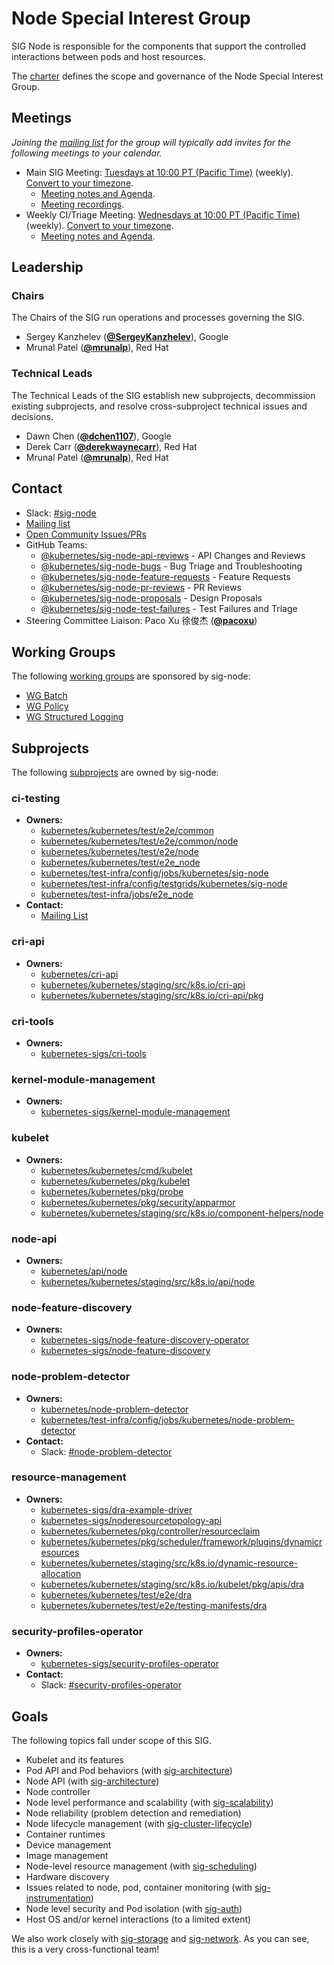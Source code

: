 <!---
This is an autogenerated file!

Please do not edit this file directly, but instead make changes to the
sigs.yaml file in the project root.

To understand how this file is generated, see https://git.k8s.io/community/generator/README.md
--->
# Node Special Interest Group

SIG Node is responsible for the components that support the controlled interactions between pods and host resources.

The [charter](charter.md) defines the scope and governance of the Node Special Interest Group.

## Meetings
*Joining the [mailing list](https://groups.google.com/forum/#!forum/kubernetes-sig-node) for the group will typically add invites for the following meetings to your calendar.*
* Main SIG Meeting: [Tuesdays at 10:00 PT (Pacific Time)](https://zoom.us/j/4799874685) (weekly). [Convert to your timezone](http://www.thetimezoneconverter.com/?t=10:00&tz=PT%20%28Pacific%20Time%29).
  * [Meeting notes and Agenda](https://docs.google.com/document/d/1Ne57gvidMEWXR70OxxnRkYquAoMpt56o75oZtg-OeBg/edit?usp=sharing).
  * [Meeting recordings](https://www.youtube.com/playlist?list=PL69nYSiGNLP1wJPj5DYWXjiArF-MJ5fNG).
* Weekly CI/Triage Meeting: [Wednesdays at 10:00 PT (Pacific Time)](https://zoom.us/j/4799874685) (weekly). [Convert to your timezone](http://www.thetimezoneconverter.com/?t=10:00&tz=PT%20%28Pacific%20Time%29).
  * [Meeting notes and Agenda](https://docs.google.com/document/d/1fb-ugvgdSVIkkuJ388_nhp2pBTy_4HEVg5848Xy7n5U/edit).

## Leadership

### Chairs
The Chairs of the SIG run operations and processes governing the SIG.

* Sergey Kanzhelev (**[@SergeyKanzhelev](https://github.com/SergeyKanzhelev)**), Google
* Mrunal Patel (**[@mrunalp](https://github.com/mrunalp)**), Red Hat

### Technical Leads
The Technical Leads of the SIG establish new subprojects, decommission existing
subprojects, and resolve cross-subproject technical issues and decisions.

* Dawn Chen (**[@dchen1107](https://github.com/dchen1107)**), Google
* Derek Carr (**[@derekwaynecarr](https://github.com/derekwaynecarr)**), Red Hat
* Mrunal Patel (**[@mrunalp](https://github.com/mrunalp)**), Red Hat

## Contact
- Slack: [#sig-node](https://kubernetes.slack.com/messages/sig-node)
- [Mailing list](https://groups.google.com/forum/#!forum/kubernetes-sig-node)
- [Open Community Issues/PRs](https://github.com/kubernetes/community/labels/sig%2Fnode)
- GitHub Teams:
    - [@kubernetes/sig-node-api-reviews](https://github.com/orgs/kubernetes/teams/sig-node-api-reviews) - API Changes and Reviews
    - [@kubernetes/sig-node-bugs](https://github.com/orgs/kubernetes/teams/sig-node-bugs) - Bug Triage and Troubleshooting
    - [@kubernetes/sig-node-feature-requests](https://github.com/orgs/kubernetes/teams/sig-node-feature-requests) - Feature Requests
    - [@kubernetes/sig-node-pr-reviews](https://github.com/orgs/kubernetes/teams/sig-node-pr-reviews) - PR Reviews
    - [@kubernetes/sig-node-proposals](https://github.com/orgs/kubernetes/teams/sig-node-proposals) - Design Proposals
    - [@kubernetes/sig-node-test-failures](https://github.com/orgs/kubernetes/teams/sig-node-test-failures) - Test Failures and Triage
- Steering Committee Liaison: Paco Xu 徐俊杰 (**[@pacoxu](https://github.com/pacoxu)**)

## Working Groups

The following [working groups][working-group-definition] are sponsored by sig-node:
* [WG Batch](/wg-batch)
* [WG Policy](/wg-policy)
* [WG Structured Logging](/wg-structured-logging)


## Subprojects

The following [subprojects][subproject-definition] are owned by sig-node:
### ci-testing
- **Owners:**
  - [kubernetes/kubernetes/test/e2e/common](https://github.com/kubernetes/kubernetes/blob/master/test/e2e/common/OWNERS)
  - [kubernetes/kubernetes/test/e2e/common/node](https://github.com/kubernetes/kubernetes/blob/master/test/e2e/common/node/OWNERS)
  - [kubernetes/kubernetes/test/e2e/node](https://github.com/kubernetes/kubernetes/blob/master/test/e2e/node/OWNERS)
  - [kubernetes/kubernetes/test/e2e_node](https://github.com/kubernetes/kubernetes/blob/master/test/e2e_node/OWNERS)
  - [kubernetes/test-infra/config/jobs/kubernetes/sig-node](https://github.com/kubernetes/test-infra/blob/master/config/jobs/kubernetes/sig-node/OWNERS)
  - [kubernetes/test-infra/config/testgrids/kubernetes/sig-node](https://github.com/kubernetes/test-infra/blob/master/config/testgrids/kubernetes/sig-node/OWNERS)
  - [kubernetes/test-infra/jobs/e2e_node](https://github.com/kubernetes/test-infra/blob/master/jobs/e2e_node/OWNERS)
- **Contact:**
  - [Mailing List](https://groups.google.com/g/kubernetes-sig-node-test-failures)
### cri-api
- **Owners:**
  - [kubernetes/cri-api](https://github.com/kubernetes/cri-api/blob/master/OWNERS)
  - [kubernetes/kubernetes/staging/src/k8s.io/cri-api](https://github.com/kubernetes/kubernetes/blob/master/staging/src/k8s.io/cri-api/OWNERS)
  - [kubernetes/kubernetes/staging/src/k8s.io/cri-api/pkg](https://github.com/kubernetes/kubernetes/blob/master/staging/src/k8s.io/cri-api/pkg/OWNERS)
### cri-tools
- **Owners:**
  - [kubernetes-sigs/cri-tools](https://github.com/kubernetes-sigs/cri-tools/blob/master/OWNERS)
### kernel-module-management
- **Owners:**
  - [kubernetes-sigs/kernel-module-management](https://github.com/kubernetes-sigs/kernel-module-management/blob/main/OWNERS)
### kubelet
- **Owners:**
  - [kubernetes/kubernetes/cmd/kubelet](https://github.com/kubernetes/kubernetes/blob/master/cmd/kubelet/OWNERS)
  - [kubernetes/kubernetes/pkg/kubelet](https://github.com/kubernetes/kubernetes/blob/master/pkg/kubelet/OWNERS)
  - [kubernetes/kubernetes/pkg/probe](https://github.com/kubernetes/kubernetes/blob/master/pkg/probe/OWNERS)
  - [kubernetes/kubernetes/pkg/security/apparmor](https://github.com/kubernetes/kubernetes/blob/master/pkg/security/apparmor/OWNERS)
  - [kubernetes/kubernetes/staging/src/k8s.io/component-helpers/node](https://github.com/kubernetes/kubernetes/blob/master/staging/src/k8s.io/component-helpers/node/OWNERS)
### node-api
- **Owners:**
  - [kubernetes/api/node](https://github.com/kubernetes/api/blob/master/node/OWNERS)
  - [kubernetes/kubernetes/staging/src/k8s.io/api/node](https://github.com/kubernetes/kubernetes/blob/master/staging/src/k8s.io/api/node/OWNERS)
### node-feature-discovery
- **Owners:**
  - [kubernetes-sigs/node-feature-discovery-operator](https://github.com/kubernetes-sigs/node-feature-discovery-operator/blob/master/OWNERS)
  - [kubernetes-sigs/node-feature-discovery](https://github.com/kubernetes-sigs/node-feature-discovery/blob/master/OWNERS)
### node-problem-detector
- **Owners:**
  - [kubernetes/node-problem-detector](https://github.com/kubernetes/node-problem-detector/blob/master/OWNERS)
  - [kubernetes/test-infra/config/jobs/kubernetes/node-problem-detector](https://github.com/kubernetes/test-infra/blob/master/config/jobs/kubernetes/node-problem-detector/OWNERS)
- **Contact:**
  - Slack: [#node-problem-detector](https://kubernetes.slack.com/messages/node-problem-detector)
### resource-management
- **Owners:**
  - [kubernetes-sigs/dra-example-driver](https://github.com/kubernetes-sigs/dra-example-driver/blob/main/OWNERS)
  - [kubernetes-sigs/noderesourcetopology-api](https://github.com/kubernetes-sigs/noderesourcetopology-api/blob/main/OWNERS)
  - [kubernetes/kubernetes/pkg/controller/resourceclaim](https://github.com/kubernetes/kubernetes/blob/master/pkg/controller/resourceclaim/OWNERS)
  - [kubernetes/kubernetes/pkg/scheduler/framework/plugins/dynamicresources](https://github.com/kubernetes/kubernetes/blob/master/pkg/scheduler/framework/plugins/dynamicresources/OWNERS)
  - [kubernetes/kubernetes/staging/src/k8s.io/dynamic-resource-allocation](https://github.com/kubernetes/kubernetes/blob/master/staging/src/k8s.io/dynamic-resource-allocation/OWNERS)
  - [kubernetes/kubernetes/staging/src/k8s.io/kubelet/pkg/apis/dra](https://github.com/kubernetes/kubernetes/blob/master/staging/src/k8s.io/kubelet/pkg/apis/dra/OWNERS)
  - [kubernetes/kubernetes/test/e2e/dra](https://github.com/kubernetes/kubernetes/blob/master/test/e2e/dra/OWNERS)
  - [kubernetes/kubernetes/test/e2e/testing-manifests/dra](https://github.com/kubernetes/kubernetes/blob/master/test/e2e/testing-manifests/dra/OWNERS)
### security-profiles-operator
- **Owners:**
  - [kubernetes-sigs/security-profiles-operator](https://github.com/kubernetes-sigs/security-profiles-operator/blob/main/OWNERS)
- **Contact:**
  - Slack: [#security-profiles-operator](https://kubernetes.slack.com/messages/security-profiles-operator)

[subproject-definition]: https://github.com/kubernetes/community/blob/master/governance.md#subprojects
[working-group-definition]: https://github.com/kubernetes/community/blob/master/governance.md#working-groups
<!-- BEGIN CUSTOM CONTENT -->
## Goals

The following topics fall under scope of this SIG.

* Kubelet and its features
* Pod API and Pod behaviors (with [sig-architecture](../sig-architecture))
* Node API (with [sig-architecture](../sig-architecture))
* Node controller
* Node level performance and scalability (with [sig-scalability](../sig-scalability))
* Node reliability (problem detection and remediation)
* Node lifecycle management (with [sig-cluster-lifecycle](../sig-cluster-lifecycle))
* Container runtimes
* Device management
* Image management
* Node-level resource management (with [sig-scheduling](../sig-scheduling))
* Hardware discovery
* Issues related to node, pod, container monitoring (with [sig-instrumentation](../sig-instrumentation))
* Node level security and Pod isolation (with [sig-auth](../sig-auth))
* Host OS and/or kernel interactions (to a limited extent)

We also work closely with [sig-storage](../sig-storage) and [sig-network](../sig-network). As you can see, this is a very cross-functional team!
<!-- END CUSTOM CONTENT -->
